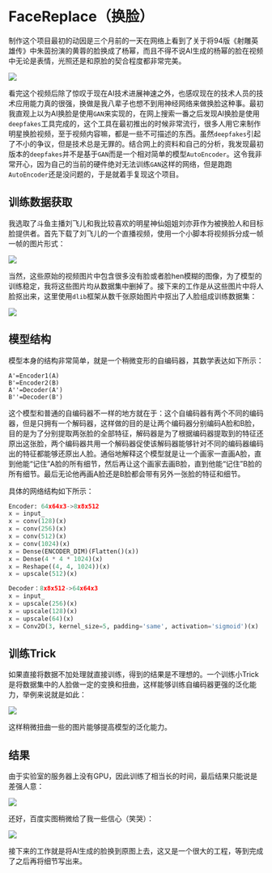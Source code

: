 # FaceReplace（换脸）

制作这个项目最初的动因是三个月前的一天在网络上看到了关于将94版《射雕英雄传》中朱茵扮演的黄蓉的脸换成了杨幂，而且不得不说AI生成的杨幂的脸在视频中无论是表情，光照还是和原脸的契合程度都非常完美。

![](https://github.com/yhswjtuILMARE/Machine-Learning-Study-Notes/blob/master/pics/fr-3.jpg)

看完这个视频后除了惊叹于现在AI技术进展神速之外，也感叹现在的技术人员的技术应用能力真的很强，换做是我八辈子也想不到用神经网络来做换脸这种事。最初我直观上以为AI换脸是使用`GAN`来实现的，在网上搜索一番之后发现AI换脸是使用`deepfakes`工具完成的，这个工具在最初推出的时候非常流行，很多人用它来制作明星换脸视频，至于视频内容嘛，都是一些不可描述的东西。虽然`deepfakes`引起了不小的争议，但是技术总是无罪的。结合网上的资料和自己的分析，我发现最初版本的`deepfakes`并不是基于`GAN`而是一个相对简单的模型`AutoEncoder`。这令我非常开心，因为自己的当前的硬件绝对无法训练`GAN`这样的网络，但是跑跑`AutoEncoder`还是没问题的，于是就着手复现这个项目。

## 训练数据获取

我选取了斗鱼主播刘飞儿和我比较喜欢的明星神仙姐姐刘亦菲作为被换脸人和目标脸提供者。首先下载了刘飞儿的一个直播视频，使用一个小脚本将视频拆分成一帧一帧的图片形式：

![](https://github.com/yhswjtuILMARE/Machine-Learning-Study-Notes/blob/master/pics/fr-2.jpg)

当然，这些原始的视频图片中包含很多没有脸或者脸hen模糊的图像，为了模型的训练稳定，我将这些图片均从数据集中删掉了。接下来的工作是从这些图片中将人脸抠出来，这里使用`dlib`框架从数千张原始图片中抠出了人脸组成训练数据集：

![](https://github.com/yhswjtuILMARE/Machine-Learning-Study-Notes/blob/master/pics/fr-4.jpg)

## 模型结构

模型本身的结构非常简单，就是一个稍微变形的自编码器，其数学表达如下所示：

```shell
A'=Encoder1(A)
B'=Encoder2(B)
A''=Decoder(A')
B''=Decoder(B')
```

这个模型和普通的自编码器不一样的地方就在于：这个自编码器有两个不同的编码器，但是只拥有一个解码器，这样做的目的是让两个编码器分别编码A脸和B脸，目的是为了分别提取两张脸的全部特征，解码器是为了根据编码器提取到的特征还原出这张脸，两个编码器共用一个解码器促使该解码器能够针对不同的编码器编码出的特征都能够还原出人脸。通俗地解释这个模型就是让一个画家一直画A脸，直到他能“记住”A脸的所有细节，然后再让这个画家去画B脸，直到他能“记住”B脸的所有细节。最后无论他再画A脸还是B脸都会带有另外一张脸的特征和细节。

具体的网络结构如下所示：

```Python
Encoder: 64x64x3->8x8x512
x = input_
x = conv(128)(x)
x = conv(256)(x)
x = conv(512)(x)
x = conv(1024)(x)
x = Dense(ENCODER_DIM)(Flatten()(x))
x = Dense(4 * 4 * 1024)(x)
x = Reshape((4, 4, 1024))(x)
x = upscale(512)(x)

Decoder：8x8x512->64x64x3
x = input_
x = upscale(256)(x)
x = upscale(128)(x)
x = upscale(64)(x)
x = Conv2D(3, kernel_size=5, padding='same', activation='sigmoid')(x)
```

## 训练Trick

如果直接将数据不加处理就直接训练，得到的结果是不理想的。一个训练小Trick是将数据集中的人脸做一定的变换和扭曲，这样能够训练自编码器更强的泛化能力，举例来说就是如此：

![](https://github.com/yhswjtuILMARE/Machine-Learning-Study-Notes/blob/master/pics/fr-7.jpg)

这样稍微扭曲一些的图片能够提高模型的泛化能力。

## 结果

由于实验室的服务器上没有GPU，因此训练了相当长的时间，最后结果只能说是差强人意：

![](https://github.com/yhswjtuILMARE/Machine-Learning-Study-Notes/blob/master/pics/fr-8.jpg)

还好，百度实图稍微给了我一些信心（笑哭）：

![](https://github.com/yhswjtuILMARE/Machine-Learning-Study-Notes/blob/master/pics/fr-9.jpg)

接下来的工作就是将AI生成的脸换到原图上去，这又是一个很大的工程，等到完成了之后再将细节写出来。
